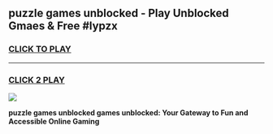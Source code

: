 
## puzzle games unblocked - Play Unblocked Gmaes & Free #lypzx
<h3>
<a href="https://news.freeplayer.one?title=puzzle_games_unblocked&ref=03M">CLICK TO PLAY</a></h3>
<hr>

<h3>
<a href="https://news.freeplayer.one?title=puzzle_games_unblocked&ref=03M">CLICK 2 PLAY</a>
  
</h3>

<a href="https://news.freeplayer.one?title=puzzle_games_unblocked&ref=03M"><img src="https://clearcache.store/games.png"></a>


**puzzle games unblocked games unblocked: Your Gateway to Fun and Accessible Online Gaming**
